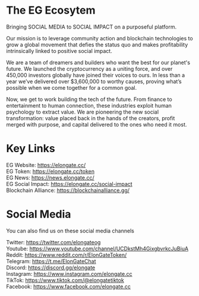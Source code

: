 # The EG Ecosytem
Bringing SOCIAL MEDIA to SOCIAL IMPACT on a purposeful platform. <p>
Our mission is to leverage community action and blockchain technologies to grow a global movement that defies the status quo and makes profitability intrinsically linked to positive social impact.<p>
We are a team of dreamers and builders who want the best for our planet's future.
We launched the cryptocurrency as a uniting force, and over 450,000 investors globally have joined their voices to ours. In less than a year we’ve delivered over $3,600,000 to worthy causes, proving what’s possible when we come together for a common goal.

Now, we get to work building the tech of the future. From finance to entertainment to human connection, these industries exploit human psychology to extract value. We are pioneering the new social transformation: value placed back in the hands of the creators, profit merged with purpose, and capital delivered to the ones who need it most.


# Key Links
EG Website: https://elongate.cc/ <br>
EG Token: https://elongate.cc/token <br>
EG News: https://news.elongate.cc/<br>
EG Social Impact: https://elongate.cc/social-impact<br>
Blockchain Alliance: https://blockchainalliance.gg/ 

# Social Media
You can also find us on these social media channels

Twitter: https://twitter.com/elongateog <br>
Youtube: https://www.youtube.com/channel/UCDkstMh4GixgbvrkcJuBiuA <br>
Reddit: https://www.reddit.com/r/ElonGateToken/ <br>
Telegram: https://t.me/ElonGateChat <br>
Discord: https://discord.gg/elongate <br>
Instagram: https://www.instagram.com/elongate.cc <br>
TikTok: https://www.tiktok.com/@elongatetiktok <br>
Facebook: https://www.facebook.com/elongate.cc
